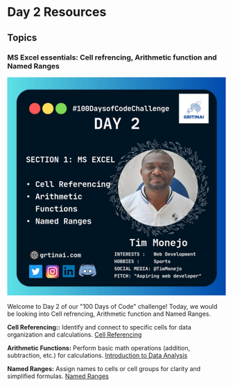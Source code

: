 # Day 2 Resources

## Topics

### MS Excel essentials: Cell refrencing, Arithmetic function and Named Ranges

![100 days of code Day 1](Images\Day2.jpg)

Welcome to Day 2 of our "100 Days of Code" challenge! Today, we would be looking into Cell refrencing, Arithmetic function and Named Ranges.

**Cell Referencing::** Identify and connect to specific cells for data organization and calculations.
[Cell Referencing](https://www.youtube.com/watch?v=LFIykJmL4M8)

**Arithmetic Functions:** Perform basic math operations (addition, subtraction, etc.) for calculations.
[Introduction to Data Analysis](https://www.youtube.com/watch?v=Jl0Qk63z2ZY) 

**Named Ranges:** Assign names to cells or cell groups for clarity and simplified formulas.
[Named Ranges](https://www.youtube.com/watch?v=ipRRrkX2ARw&t=24s)

